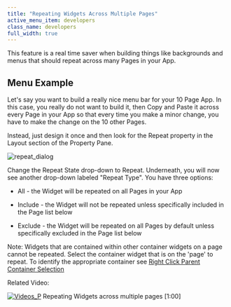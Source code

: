 ```yaml
---
title: "Repeating Widgets Across Multiple Pages"
active_menu_item: developers
class_name: developers
full_width: true
---
```



This feature is a real time saver when building things like backgrounds and menus that should repeat across many Pages in your App.

## Menu Example

Let's say you want to build a really nice menu bar for your 10 Page App. In this case, you really do not want to build it, then Copy and Paste it across every Page in your App so that every time you make a minor change, you have to make the change on the 10 other Pages.

Instead, just design it once and then look for the Repeat property in the Layout section of the Property Pane.

![repeat\_dialog](/img/docs/repeat_dialog.zoom78.png)

Change the Repeat State drop-down to Repeat. Underneath, you will now see another drop-down labeled "Repeat Type". You have three options:

 - All - the Widget will be repeated on all Pages in your App

 - Include - the Widget will not be repeated unless specifically included in the Page list below

 - Exclude - the Widget will be repeated on all Pages by default unless specifically excluded in the Page list below

Note: Widgets that are contained within other container widgets on a page cannot be repeated. Select the container widget that is on the 'page' to repeat. To identify the appropriate container see [Right Click Parent Container Selection](/developers/user-guide/product-guide/content-and-app-layout/responsive-/-adaptive-/-fluid-design/right-click-parent-container-s)

Related Video:

[![Videos\_P](/img/docs/videos_p.png)](http://www.youtube.com/v/3vpuYfz_Da8?autoplay=1&hd=1&fs=1&showsearch=0&rel=0&) Repeating Widgets across multiple pages [1:00]
